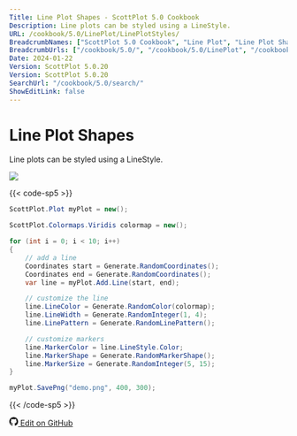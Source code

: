 ```yaml
---
Title: Line Plot Shapes - ScottPlot 5.0 Cookbook
Description: Line plots can be styled using a LineStyle.
URL: /cookbook/5.0/LinePlot/LinePlotStyles/
BreadcrumbNames: ["ScottPlot 5.0 Cookbook", "Line Plot", "Line Plot Shapes"]
BreadcrumbUrls: ["/cookbook/5.0/", "/cookbook/5.0/LinePlot", "/cookbook/5.0/LinePlot/LinePlotStyles"]
Date: 2024-01-22
Version: ScottPlot 5.0.20
Version: ScottPlot 5.0.20
SearchUrl: "/cookbook/5.0/search/"
ShowEditLink: false
---
```


# Line Plot Shapes


Line plots can be styled using a LineStyle.

[![](/cookbook/5.0/images/LinePlotStyles.png)](/cookbook/5.0/images/LinePlotStyles.png)

{{< code-sp5 >}}

```cs
ScottPlot.Plot myPlot = new();

ScottPlot.Colormaps.Viridis colormap = new();

for (int i = 0; i < 10; i++)
{
    // add a line
    Coordinates start = Generate.RandomCoordinates();
    Coordinates end = Generate.RandomCoordinates();
    var line = myPlot.Add.Line(start, end);

    // customize the line
    line.LineColor = Generate.RandomColor(colormap);
    line.LineWidth = Generate.RandomInteger(1, 4);
    line.LinePattern = Generate.RandomLinePattern();

    // customize markers
    line.MarkerColor = line.LineStyle.Color;
    line.MarkerShape = Generate.RandomMarkerShape();
    line.MarkerSize = Generate.RandomInteger(5, 15);
}

myPlot.SavePng("demo.png", 400, 300);

```

{{< /code-sp5 >}}

<a href='https://github.com/ScottPlot/ScottPlot/blob/main/src/ScottPlot5/ScottPlot5%20Cookbook/Recipes/PlotTypes/Line.cs'><svg xmlns="http://www.w3.org/2000/svg" width="16" height="16" fill="currentColor" class="mb-1 bi bi-github" viewBox="0 0 16 16">
  <path d="M8 0C3.58 0 0 3.58 0 8c0 3.54 2.29 6.53 5.47 7.59.4.07.55-.17.55-.38 0-.19-.01-.82-.01-1.49-2.01.37-2.53-.49-2.69-.94-.09-.23-.48-.94-.82-1.13-.28-.15-.68-.52-.01-.53.63-.01 1.08.58 1.23.82.72 1.21 1.87.87 2.33.66.07-.52.28-.87.51-1.07-1.78-.2-3.64-.89-3.64-3.95 0-.87.31-1.59.82-2.15-.08-.2-.36-1.02.08-2.12 0 0 .67-.21 2.2.82.64-.18 1.32-.27 2-.27s1.36.09 2 .27c1.53-1.04 2.2-.82 2.2-.82.44 1.1.16 1.92.08 2.12.51.56.82 1.27.82 2.15 0 3.07-1.87 3.75-3.65 3.95.29.25.54.73.54 1.48 0 1.07-.01 1.93-.01 2.2 0 .21.15.46.55.38A8.01 8.01 0 0 0 16 8c0-4.42-3.58-8-8-8"/>
</svg> Edit on GitHub</a>


